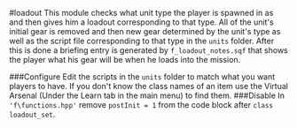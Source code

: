 #loadout
This module checks what unit type the player is spawned in as and then gives him a loadout corresponding to that type. All of the unit's initial gear is removed and then new gear determined by the unit's type as well as the script file corresponding to that type in the `units` folder. After this is done a briefing entry is generated by `f_loadout_notes.sqf` that shows the player what his gear will be when he loads into the mission.

###Configure
Edit the scripts in the `units` folder to match what you want players to have. If you don't know the class names of an item use the Virtual Arsenal (Under the Learn tab in the main menu) to find them. 
###Disable
In `'f\functions.hpp'` remove `postInit = 1` from the code block after `class loadout_set`.